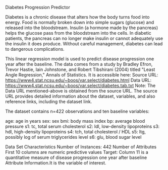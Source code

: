 Diabetes Progression Predictor

Diabetes is a chronic disease that alters how the body turns food into energy. Food is normally broken down into simple sugars (glucose) and released into the bloodstream. Insulin (a hormone made by the pancreas) helps the glucose pass from the bloodstream into the cells. In diabetic patients, the pancreas can no longer make insulin or cannot adequately use the insulin it does produce. Without careful management, diabetes can lead to dangerous complications.

This linear regression model is used to predict disease progression one year after the baseline. The data comes from a study by Bradley Efron, Trevor Hastie, Iain Johnstone, and Robert Tibshirani (2004) titled "Least Angle Regression," Annals of Statistics. It is accessible here: Source URL: https://www4.stat.ncsu.edu/~boos/var.select/diabetes.html Data URL: https://www4.stat.ncsu.edu/~boos/var.select/diabetes.tab.txt Note: The Data URL mentioned-above is obtained from the source URL. The source URL provides detailed information about the dataset, variables, and also reference links, including the dataset link.

The dataset contains n=422 observations and ten baseline variables:

age: age in years 
sex: sex 
bmi: body mass index 
bp: average blood pressure 
s1: tc, total serum cholesterol 
s2: ldl, low-density lipoproteins 
s3: hdl, high-density lipoproteins 
s4: tch, total cholesterol / HDL 
s5: ltg, possibly log of serum triglycerides level 
s6: glu, blood sugar level

Data Set Characteristics Number of Instances: 442 Number of Attributes First 10 columns are numeric predictive values Target: Column 11 is a quantitative measure of disease progression one year after baseline Attribute Information.It is the variable of interest.
